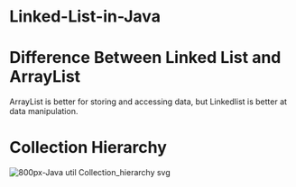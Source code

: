# Linked-List-in-Java

# Difference Between Linked List and ArrayList

ArrayList is better for storing and accessing data, but Linkedlist is better at data manipulation.



# Collection Hierarchy
![800px-Java util Collection_hierarchy svg](https://user-images.githubusercontent.com/97012657/183723547-2dbb59c3-a02c-42e3-a99a-0a7f18c6183e.png)

